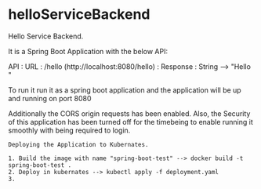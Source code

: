 # helloServiceBackend
Hello Service Backend.

It is a Spring Boot Application with the below API:

API : URL : /hello   (http://localhost:8080/hello)
    : Response : String --> "Hello <Name>"

To run it run it as a spring boot application and the application will be up and running on port 8080
  
  Additionally the CORS origin requests has been enabled.
  Also, the Security of this application has been turned off for the timebeing to enable running it smoothly with being required to login.

    
    
    Deploying the Application to Kubernates.
    
    1. Build the image with name "spring-boot-test" --> docker build -t spring-boot-test .
    2. Deploy in kubernates --> kubectl apply -f deployment.yaml
    3. 
